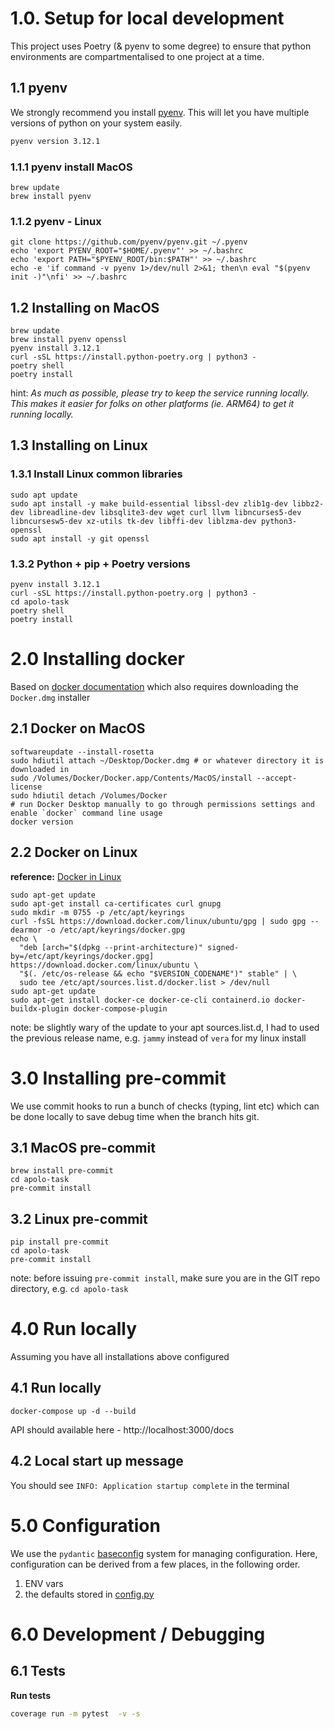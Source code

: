 # 1.0. Setup for local development

This project uses Poetry (& pyenv to some degree) to ensure that python environments are compartmentalised to one project at a time.

## 1.1 pyenv

We strongly recommend you install [pyenv](https://github.com/pyenv/pyenv). This will let you have multiple versions of python on your system easily.

```bash
pyenv version 3.12.1
```

### 1.1.1 pyenv install MacOS

```
brew update
brew install pyenv
```

### 1.1.2 pyenv - Linux

```
git clone https://github.com/pyenv/pyenv.git ~/.pyenv
echo 'export PYENV_ROOT="$HOME/.pyenv"' >> ~/.bashrc
echo 'export PATH="$PYENV_ROOT/bin:$PATH"' >> ~/.bashrc
echo -e 'if command -v pyenv 1>/dev/null 2>&1; then\n eval "$(pyenv init -)"\nfi' >> ~/.bashrc
```

## 1.2 Installing on MacOS

```shell
brew update
brew install pyenv openssl
pyenv install 3.12.1
curl -sSL https://install.python-poetry.org | python3 -
poetry shell
poetry install
```

hint: _As much as possible, please try to keep the service running locally. This makes it easier for folks on other platforms (ie. ARM64) to get it running locally._

## 1.3 Installing on Linux

### 1.3.1 Install Linux common libraries

```
sudo apt update
sudo apt install -y make build-essential libssl-dev zlib1g-dev libbz2-dev libreadline-dev libsqlite3-dev wget curl llvm libncurses5-dev libncursesw5-dev xz-utils tk-dev libffi-dev liblzma-dev python3-openssl
sudo apt install -y git openssl
```

### 1.3.2 Python + pip + Poetry versions

```
pyenv install 3.12.1
curl -sSL https://install.python-poetry.org | python3 -
cd apolo-task
poetry shell
poetry install
```

# 2.0 Installing docker

Based on [docker documentation](https://docs.docker.com/desktop/install/mac-install/) which also requires downloading the `Docker.dmg` installer

## 2.1 Docker on MacOS

```
softwareupdate --install-rosetta
sudo hdiutil attach ~/Desktop/Docker.dmg # or whatever directory it is downloaded in
sudo /Volumes/Docker/Docker.app/Contents/MacOS/install --accept-license
sudo hdiutil detach /Volumes/Docker
# run Docker Desktop manually to go through permissions settings and enable `docker` command line usage
docker version
```

## 2.2 Docker on Linux

**reference:** [Docker in Linux](https://docs.docker.com/engine/install/ubuntu/)

```
sudo apt-get update
sudo apt-get install ca-certificates curl gnupg
sudo mkdir -m 0755 -p /etc/apt/keyrings
curl -fsSL https://download.docker.com/linux/ubuntu/gpg | sudo gpg --dearmor -o /etc/apt/keyrings/docker.gpg
echo \
  "deb [arch="$(dpkg --print-architecture)" signed-by=/etc/apt/keyrings/docker.gpg] https://download.docker.com/linux/ubuntu \
  "$(. /etc/os-release && echo "$VERSION_CODENAME")" stable" | \
  sudo tee /etc/apt/sources.list.d/docker.list > /dev/null
sudo apt-get update
sudo apt-get install docker-ce docker-ce-cli containerd.io docker-buildx-plugin docker-compose-plugin
```

note: be slightly wary of the update to your apt sources.list.d, I had to used the previous release name, e.g. `jammy` instead of `vera` for my linux install

# 3.0 Installing pre-commit

We use commit hooks to run a bunch of checks (typing, lint etc) which can be done locally to save debug time when the branch hits git.

## 3.1 MacOS pre-commit

```
brew install pre-commit
cd apolo-task
pre-commit install
```

## 3.2 Linux pre-commit

```
pip install pre-commit
cd apolo-task
pre-commit install
```

note: before issuing `pre-commit install`, make sure you are in the GIT repo directory, e.g. `cd apolo-task`

# 4.0 Run locally

Assuming you have all installations above configured

## 4.1 Run locally

```
docker-compose up -d --build
```

API should available here - http://localhost:3000/docs

## 4.2 Local start up message

You should see `INFO: Application startup complete` in the terminal

# 5.0 Configuration

We use the `pydantic` [baseconfig](https://pydantic-docs.helpmanual.io/usage/settings) system for managing configuration. Here, configuration can
be derived from a few places, in the following order.

1. ENV vars
2. the defaults stored in [config.py](backend/app/config.py)

# 6.0 Development / Debugging

## 6.1 Tests

**Run tests**

```bash
coverage run -m pytest  -v -s
```
